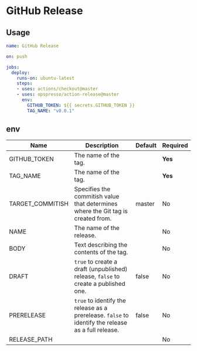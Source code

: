 # GitHub Release

## Usage

```yaml
name: GitHub Release

on: push

jobs:
  deploy:
    runs-on: ubuntu-latest
    steps:
    - uses: actions/checkout@master
    - uses: opspresso/action-release@master
      env:
        GITHUB_TOKEN: ${{ secrets.GITHUB_TOKEN }}
        TAG_NAME: "v0.0.1"
```

## env

Name | Description | Default | Required
---- | ----------- | ------- | --------
GITHUB_TOKEN | The name of the tag. | | **Yes**
TAG_NAME | The name of the tag. | | **Yes**
TARGET_COMMITISH | Specifies the commitish value that determines where the Git tag is created from. | master | No
NAME | The name of the release. | | No
BODY | Text describing the contents of the tag. | | No
DRAFT | `true` to create a draft (unpublished) release, `false` to create a published one. | false | No
PRERELEASE | `true` to identify the release as a prerelease. `false` to identify the release as a full release. | false | No
RELEASE_PATH | | | No
